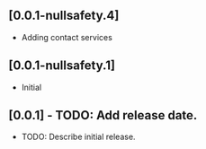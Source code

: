 ## [0.0.1-nullsafety.4]
 * Adding contact services

## [0.0.1-nullsafety.1]
 * Initial

## [0.0.1] - TODO: Add release date.

* TODO: Describe initial release.

